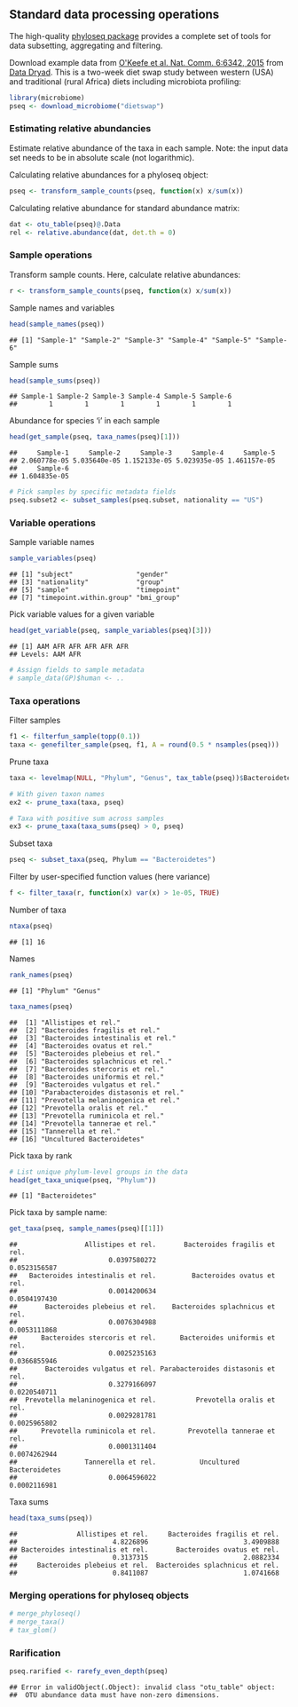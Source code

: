 ## Standard data processing operations


The high-quality [phyloseq package](http://joey711.github.io/phyloseq/) provides a complete set of tools for data subsetting, aggregating and filtering.

Download example data from [O'Keefe et al. Nat. Comm. 6:6342, 2015](http://dx.doi.org/10.1038/ncomms7342) from [Data Dryad](http://dx.doi.org/10.5061/dryad.1mn1n). This is a two-week diet swap study between western (USA) and traditional (rural Africa) diets including microbiota profiling:


```r
library(microbiome)
pseq <- download_microbiome("dietswap")
```


### Estimating relative abundancies

Estimate relative abundance of the taxa in each sample. Note: the
input data set needs to be in absolute scale (not logarithmic).


Calculating relative abundances for a phyloseq object:


```r
pseq <- transform_sample_counts(pseq, function(x) x/sum(x))
```


Calculating relative abundance for standard abundance matrix:


```r
dat <- otu_table(pseq)@.Data
rel <- relative.abundance(dat, det.th = 0)
```


### Sample operations

Transform sample counts. Here, calculate relative abundances:


```r
r <- transform_sample_counts(pseq, function(x) x/sum(x))
```

Sample names and variables


```r
head(sample_names(pseq))
```

```
## [1] "Sample-1" "Sample-2" "Sample-3" "Sample-4" "Sample-5" "Sample-6"
```

Sample sums


```r
head(sample_sums(pseq))
```

```
## Sample-1 Sample-2 Sample-3 Sample-4 Sample-5 Sample-6 
##        1        1        1        1        1        1
```

Abundance for species ‘i’ in each sample


```r
head(get_sample(pseq, taxa_names(pseq)[1]))
```

```
##     Sample-1     Sample-2     Sample-3     Sample-4     Sample-5 
## 2.060778e-05 5.035640e-05 1.152133e-05 5.023935e-05 1.461157e-05 
##     Sample-6 
## 1.604835e-05
```





```r
# Pick samples by specific metadata fields
pseq.subset2 <- subset_samples(pseq.subset, nationality == "US")
```


### Variable operations

Sample variable names


```r
sample_variables(pseq)
```

```
## [1] "subject"                "gender"                
## [3] "nationality"            "group"                 
## [5] "sample"                 "timepoint"             
## [7] "timepoint.within.group" "bmi_group"
```

Pick variable values for a given variable


```r
head(get_variable(pseq, sample_variables(pseq)[3]))
```

```
## [1] AAM AFR AFR AFR AFR AFR
## Levels: AAM AFR
```

```r
# Assign fields to sample metadata
# sample_data(GP)$human <- ..
```

### Taxa operations


Filter samples


```r
f1 <- filterfun_sample(topp(0.1))
taxa <- genefilter_sample(pseq, f1, A = round(0.5 * nsamples(pseq)))
```

Prune taxa


```r
taxa <- levelmap(NULL, "Phylum", "Genus", tax_table(pseq))$Bacteroidetes

# With given taxon names
ex2 <- prune_taxa(taxa, pseq)

# Taxa with positive sum across samples
ex3 <- prune_taxa(taxa_sums(pseq) > 0, pseq)
```

Subset taxa


```r
pseq <- subset_taxa(pseq, Phylum == "Bacteroidetes")
```


Filter by user-specified function values (here variance)


```r
f <- filter_taxa(r, function(x) var(x) > 1e-05, TRUE)
```

Number of taxa


```r
ntaxa(pseq)
```

```
## [1] 16
```


Names


```r
rank_names(pseq)
```

```
## [1] "Phylum" "Genus"
```

```r
taxa_names(pseq)
```

```
##  [1] "Allistipes et rel."                
##  [2] "Bacteroides fragilis et rel."      
##  [3] "Bacteroides intestinalis et rel."  
##  [4] "Bacteroides ovatus et rel."        
##  [5] "Bacteroides plebeius et rel."      
##  [6] "Bacteroides splachnicus et rel."   
##  [7] "Bacteroides stercoris et rel."     
##  [8] "Bacteroides uniformis et rel."     
##  [9] "Bacteroides vulgatus et rel."      
## [10] "Parabacteroides distasonis et rel."
## [11] "Prevotella melaninogenica et rel." 
## [12] "Prevotella oralis et rel."         
## [13] "Prevotella ruminicola et rel."     
## [14] "Prevotella tannerae et rel."       
## [15] "Tannerella et rel."                
## [16] "Uncultured Bacteroidetes"
```


Pick taxa by rank


```r
# List unique phylum-level groups in the data
head(get_taxa_unique(pseq, "Phylum"))
```

```
## [1] "Bacteroidetes"
```

Pick taxa by sample name:


```r
get_taxa(pseq, sample_names(pseq)[[1]])
```

```
##                 Allistipes et rel.       Bacteroides fragilis et rel. 
##                       0.0397580272                       0.0523156587 
##   Bacteroides intestinalis et rel.         Bacteroides ovatus et rel. 
##                       0.0014200634                       0.0504197430 
##       Bacteroides plebeius et rel.    Bacteroides splachnicus et rel. 
##                       0.0076304988                       0.0053111868 
##      Bacteroides stercoris et rel.      Bacteroides uniformis et rel. 
##                       0.0025235163                       0.0366855946 
##       Bacteroides vulgatus et rel. Parabacteroides distasonis et rel. 
##                       0.3279166097                       0.0220540711 
##  Prevotella melaninogenica et rel.          Prevotella oralis et rel. 
##                       0.0029281781                       0.0025965802 
##      Prevotella ruminicola et rel.        Prevotella tannerae et rel. 
##                       0.0001311404                       0.0074262944 
##                 Tannerella et rel.           Uncultured Bacteroidetes 
##                       0.0064596022                       0.0002116981
```


Taxa sums


```r
head(taxa_sums(pseq))
```

```
##               Allistipes et rel.     Bacteroides fragilis et rel. 
##                        4.8226896                        3.4909888 
## Bacteroides intestinalis et rel.       Bacteroides ovatus et rel. 
##                        0.3137315                        2.0882334 
##     Bacteroides plebeius et rel.  Bacteroides splachnicus et rel. 
##                        0.8411087                        1.0741668
```


### Merging operations for phyloseq objects


```r
# merge_phyloseq()
# merge_taxa()
# tax_glom()
```


### Rarification


```r
pseq.rarified <- rarefy_even_depth(pseq)
```

```
## Error in validObject(.Object): invalid class "otu_table" object: 
##  OTU abundance data must have non-zero dimensions.
```

